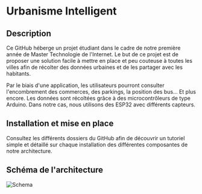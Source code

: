 # Urbanisme Intelligent

## Description

Ce GitHub héberge un projet étudiant dans le cadre de notre première année de Master Technologie de l'Internet.
Le but de ce projet est de proposer une solution facile à mettre en place et peu couteuse à toutes les villes afin de récolter des données urbaines et de les partager avec les habitants.

Par le biais d'une application, les utilisateurs pourront consulter l'encombrement des commerces, des parkings, la position des bus... Et plus encore.
Les données sont récoltées grâce à des microcontrôleurs de type Arduino. Dans notre cas, nous utilisons des ESP32 avec différents capteurs.

## Installation et mise en place

Consultez les différents dossiers du GitHub afin de découvrir un tutoriel simple et détaillé sur chaque installation des différentes composantes de notre architecture.

## Schéma de l'architecture

![Schema](https://i.imgur.com/AeXTj55.png)
